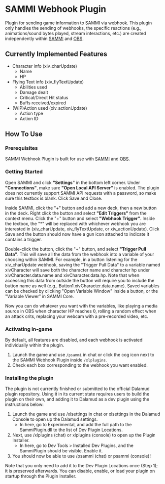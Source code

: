 # SAMMI Webhook Plugin

Plugin for sending game information to SAMMI via webhook. This plugin only handles the sending of webhooks, the specific reactions (e.g., animations/sound bytes played, stream interactions, etc.) are created independently within [SAMMI](https://sammi.solutions/) and [OBS](https://obsproject.com/).

## Currently Implemented Features
* Character info (xiv_charUpdate)
  * Name
  * HP
* Flying Text info (xiv_flyTextUpdate)
  * Abilities used
  * Damage dealt
  * Critical/Direct Hit status
  * Buffs received/expired
* (WIP)Action used (xiv_actionUpdate)
  * Action type
  * Action ID

## How To Use

### Prerequisites

SAMMI Webhook Plugin is built for use with [SAMMI](https://sammi.solutions/) and [OBS](https://obsproject.com/).

### Getting Started

Open SAMMI and click **"Settings"** in the bottom left corner. Under **"Connections"**, make sure **"Open Local API Server"** is enabled. The plugin does not currently support SAMMI API requests with a password, so make sure this textbox is blank. Click Save and Close.

Inside SAMMI, click the "+" button and add a new deck, then a new button in the deck. Right click the button and select **"Edit Triggers"** from the context menu. Click the "+" button and select **"Webhook Trigger"**. Inside the textbox, the "*" will be replaced with whichever webhook you are interested in (xiv_charUpdate, xiv_flyTextUpdate, or xiv_actionUpdate). Click Save and the button should now have a gun icon attached to indicate it contains a trigger.

Double-click the button, click the "+" button, and select **"Trigger Pull Data"**. This will save all the data from the webhook into a variable of your choosing within SAMMI. For example, in a button listening for the xiv_charUpdate webhook, saving the "Trigger Pull Data" to a variable named xivCharacter will save both the character name and character hp under xivCharacter.data.name and xivCharacter.data.hp. Note that when accessing this data from outside the button will require you to include the button name as well (e.g., Button1.xivCharacter.data.name). Saved variables can be checked by clicking "Open Variable Window" inside a button, or the "Variable Viewer" in SAMMI Core.

Now you can do whatever you want with the variables, like playing a media source in OBS when character HP reaches 0, rolling a random effect when an attack crits, replacing your webcam with a pre-recorded video, etc.

### Activating in-game
By default, all features are disabled, and each webhook is activated individually within the plugin.

1. Launch the game and use `/psammi` in chat or click the cog icon next to the SAMMI Webhook Plugin inside `/xlplugins`.
2. Check each box corresponding to the webhook you want enabled.

### Installing the plugin
The plugin is not currently finished or submitted to the official Dalamud plugin repository. Using it in its current state requires users to build the plugin on their own, and adding it to Dalamud as a dev plugin using the instructions below:

1. Launch the game and use /xlsettings in chat or xlsettings in the Dalamud Console to open up the Dalamud settings.
    * In here, go to Experimental, and add the full path to the SammiPlugin.dll to the list of Dev Plugin Locations.
2. Next, use /xlplugins (chat) or xlplugins (console) to open up the Plugin Installer.
    * In here, go to Dev Tools > Installed Dev Plugins, and the SammiPlugin should be visible. Enable it.
3. You should now be able to use /psammi (chat) or psammi (console)!

Note that you only need to add it to the Dev Plugin Locations once (Step 1); it is preserved afterwards. You can disable, enable, or load your plugin on startup through the Plugin Installer.
